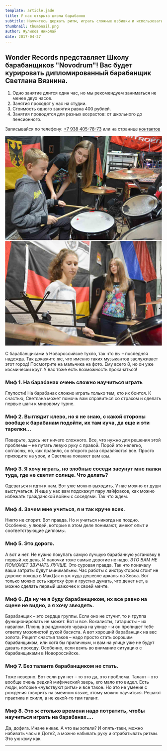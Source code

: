 ```yaml
---
template: article.jade
title: У нас открыта школа барабанов
subtitle: Научитесь держать ритм, играть сложные взбивки и использовать ударную установку на все сто процентов.
thumbnail: thumbnail.png
author: Жуликов Николай
date: 2017-04-27
---
```

Wonder Records представляет Школу барабанщиков "Novodrum"! 
Вас будет курировать дипломированный барабанщик Светлана Вязнина.
---

1. Одно занятие длится один час, но мы рекомендуем заниматься не менее двух часов.
2. Занятия проходят у нас на студии.
3. Стоимость одного занятия равна 400 рублей.
4. Занятия проводятся для разных возрастов: от школьного до пенсионного.

Записывайся по телефону: [+7 938 405-78-73](tel://879384057873)
или на странице [контактов](/contacts.html)

![Фото с занятий](./photo1.jpg)
![Фото с занятий](./photo2.jpg)

С барабанщиками в Новороссийске тухло, так что вы – последняя надежда. Так докажите же, что именно таких музыкантов заслуживает этот город!
Посмотрите на мальчика на фото. Ему всего 8, но он уже космически крут. 
У вас тоже есть возможность прокачаться! 

### Миф 1. На барабанах очень сложно научиться играть
Глупости! На барабанах сложно играть только тем, кто их боится. К счастью, Светлана может помочь вам справиться со страхом и сделать первые шаги к мировому турне.
### Миф 2. Выглядит клево, но я не знаю, с какой стороны вообще к барабанам подойти, их там куча, да еще и эти тарелки…  
Поверьте, здесь нет ничего сложного. Все, что нужно для решения этой проблемы – не путать левую руку с правой. Порой это нелегко, согласны, но, как правило, со второго раза справляются все. Просто приходите на урок, и Светлана покажет вам азы.
### Миф 3. Я хочу играть, но злобные соседи засунут мне палки туда, где не светит солнце. Что делать?
Одеваться и идти к нам. Вот уже можно выходить. У нас можно от души выстучаться. И еще у нас вам подскажут пару лайфхаков, как можно избежать гражданской войны с соседями. Так что ждем.
### Миф 4. Зачем мне учиться, я и так круче всех.
Никто не спорит. Вот правда. Но и учиться никогда не поздно. Особенно, у людей, которые в этом деле понимают, имеют опыт и соответствующие дипломы.  
### Миф 5. Это дорого.
А вот и нет. Не нужно покупать самую лучшую барабанную установку в первый же день. И палочки тоже самые дорогие не надо.
*ЭТО ВАМ НЕ ПОМОЖЕТ ЗВУЧАТЬ ЛУЧШЕ.*
Это суровая правда. Так что поначалу ваши затраты будут минимальны. Час работы с инструктором стоит не дороже похода в МакДак и уж куда дешевле арканы на Зевса. Вот только можно есть картоху фри и грустно думать, что денег нет, а можно сделать первый шажочек к своей мечте.
### Миф 6. Да ну че я буду барабанщиком, их все равно на сцене не видно, а я хочу звездеть.
Барабанщик – это сердце группы. Если оно не стучит, то и группа функционировать не может. Вот и все. Вокалисты, гитаристы – их навалом. Плюнь в рандомного чувака на улице – и он пропишет тебе ответку мозолистой рукой басиста. А вот хороший барабанщик на вес золота. Рецепт счастья таков – надо просто стать хорошим барабанщиком, или хотя бы приличным, и вам на улице уже не будут давать проходу. Особенно, если взять во внимание ситуацию с барабанщиками в Новороссийске.
### Миф 7. Без таланта барабанщиком не стать.
Тоже неверно. Вот если рук нет – то это да, это проблема. Талант – это вообще очень редкий мифический зверь, его мало кто видел. Есть люди, которые «чувствуют ритм» и все такое. Но это не умение с рождения говорить на змеином языке, этому можно научиться. Решают практика и скилл, а не какой-то там талант.
### Миф 8. Это ж столько времени надо потратить, чтобы научиться играть на барабанах….
Да, дофига. Иначе никак. А что вы хотели? И опять-таки, можно набивать часы в Доте2, а можно набивать руку и отрабатывать ритмы. Это уж кому как.

---

